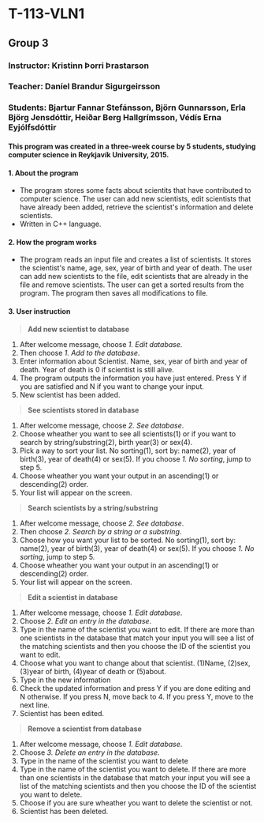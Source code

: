 # T-113-VLN1
## Group 3
### Instructor: Kristinn Þorri Þrastarson 
### Teacher: Daníel Brandur Sigurgeirsson
### Students: Bjartur Fannar Stefánsson, Björn Gunnarsson, Erla Björg Jensdóttir, Heiðar Berg Hallgrímsson, Védís Erna Eyjólfsdóttir
#### This program was created in a three-week course by 5 students, studying computer science in Reykjavík University, 2015.

#### 1. About the program
  * The program stores some facts about scientits that have contributed to computer science. The user can add new scientists, edit scientists that have already been added, retrieve the scientist's information and delete scientists.
  * Written in C++ language.

#### 2. How the program works
  * The program reads an input file and creates a list of scientists. It stores the scientist's name, age, sex, year of birth and year of death. The user can add new scientists to the file, edit scientists that are already in the file and remove scientists. The user can get a sorted results from the program. The program then saves all modifications to file.

#### 3. User instruction
> **Add new scientist to database**
  1. After welcome message, choose *1. Edit database*.
  2. Then choose *1. Add to the database*.
  3. Enter information about Scientist. Name, sex, year of birth and year of death. Year of death is 0 if scientist is still alive.
  4. The program outputs the information you have just entered. Press Y if you are satisfied and N if you want to change your input.
  5. New scientist has been added.

> **See scientists stored in database**
  1. After welcome message, choose *2. See database*.
  2. Choose wheather you want to see all scientists(1) or if you want to search by string/substring(2), birth year(3) or sex(4).
  3. Pick a way to sort your list. No sorting(1), sort by: name(2), year of birth(3), year of death(4) or sex(5). If you choose *1. No sorting*, jump to step 5.
  4. Choose wheather you want your output in an ascending(1) or descending(2) order.
  5. Your list will appear on the screen.

> **Search scientists by a string/substring**
  1. After welcome message, choose *2. See database*.
  2. Then choose *2. Search by a string or a substring*.
  3. Choose how you want your list to be sorted. No sorting(1), sort by: name(2), year of birth(3), year of death(4) or sex(5). If you choose *1. No sorting*, jump to step 5.
  4. Choose wheather you want your output in an ascending(1) or descending(2) order.
  5. Your list will appear on the screen.

> **Edit a scientist in database**
  1. After welcome message, choose *1. Edit database*.
  2. Choose *2. Edit an entry in the database*.
  3. Type in the name of the scientist you want to edit. If there are more than one scientists in the database that match your input you will see a list of the matching scientists and then you choose the ID of the scientist you want to edit.
  4. Choose what you want to change about that scientist. (1)Name, (2)sex, (3)year of birth, (4)year of death or (5)about.
  5. Type in the new information
  6. Check the updated information and press Y if you are done editing and N otherwise. If you press N, move back to 4. If you press Y, move to the next line.
  7. Scientist has been edited. 

> **Remove a scientist from database**
  1. After welcome message, choose *1. Edit database*.
  2. Choose *3. Delete an entry in the database*.
  3. Type in the name of the scientist you want to delete
  4. Type in the name of the scientist you want to delete. If there are more than one scientists in the database that match your input you will see a list of the matching scientists and then you choose the ID of the scientist you want to delete.
  5. Choose if you are sure wheather you want to delete the scientist or not.
  6. Scientist has been deleted.
